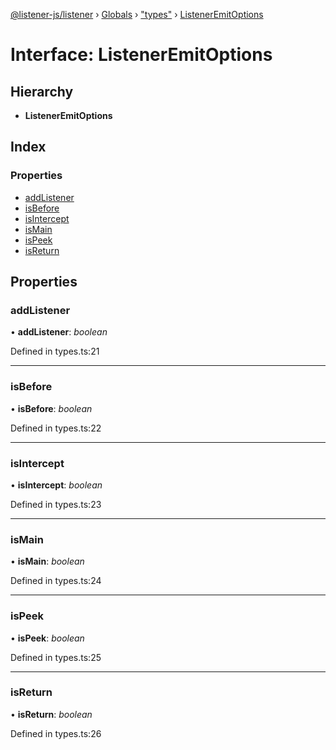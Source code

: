 [@listener-js/listener](../README.md) › [Globals](../globals.md) › ["types"](../modules/_types_.md) › [ListenerEmitOptions](_types_.listeneremitoptions.md)

# Interface: ListenerEmitOptions

## Hierarchy

* **ListenerEmitOptions**

## Index

### Properties

* [addListener](_types_.listeneremitoptions.md#addlistener)
* [isBefore](_types_.listeneremitoptions.md#isbefore)
* [isIntercept](_types_.listeneremitoptions.md#isintercept)
* [isMain](_types_.listeneremitoptions.md#ismain)
* [isPeek](_types_.listeneremitoptions.md#ispeek)
* [isReturn](_types_.listeneremitoptions.md#isreturn)

## Properties

###  addListener

• **addListener**: *boolean*

Defined in types.ts:21

___

###  isBefore

• **isBefore**: *boolean*

Defined in types.ts:22

___

###  isIntercept

• **isIntercept**: *boolean*

Defined in types.ts:23

___

###  isMain

• **isMain**: *boolean*

Defined in types.ts:24

___

###  isPeek

• **isPeek**: *boolean*

Defined in types.ts:25

___

###  isReturn

• **isReturn**: *boolean*

Defined in types.ts:26
